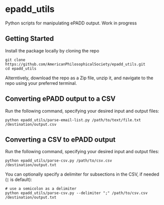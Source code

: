 # epadd_utils
Python scripts for manipulating ePADD output. Work in progress

## Getting Started

Install the package locally by cloning the repo

```
git clone https://github.com/AmericanPhilosophicalSociety/epadd_utils.git
cd epadd_utils
```

Alterntively, download the repo as a Zip file, unzip it, and navigate to the repo using your preferred terminal.

## Converting ePADD output to a CSV

Run the following command, specifying your desired input and output files:

```
python epadd_utils/parse-email-list.py /path/to/text/file.txt /destination/output.csv
```

## Converting a CSV to ePADD output

Run the following command, specifying your desired input and output files:

```
python epadd_utils/parse-csv.py /path/to/csv.csv /destination/output.txt
```

You can optionally specify a delimiter for subsections in the CSV, if needed (```|``` is default):

```
# use a semicolon as a delimiter
python epadd_utils/parse-csv.py --delimiter ";" /path/to/csv.csv /destination/output.txt
```